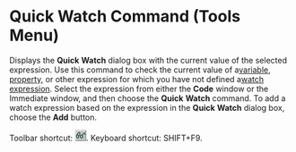 
# Quick Watch Command (Tools Menu)

Displays the  **Quick** **Watch** dialog box with the current value of the selected expression. Use this command to check the current value of a[variable](b8bdf64f-5920-1ae9-16d0-b26d09524a30.md), [property,](b8bdf64f-5920-1ae9-16d0-b26d09524a30.md) or other expression for which you have not defined a[watch expression](b8bdf64f-5920-1ae9-16d0-b26d09524a30.md). Select the expression from either the  **Code** window or the Immediate window, and then choose the **Quick** **Watch** command. To add a watch expression based on the expression in the **Quick** **Watch** dialog box, choose the **Add** button.

Toolbar shortcut: 
![](images/tbr_qwat_ZA01201733.gif). Keyboard shortcut: SHIFT+F9.
